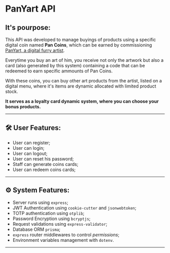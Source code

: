 # PanYart API

## It's pourpose:

This API was developed to manage buyings of products using a specific digital coin named **Pan Coins**, which can be earned by commissioning <a href="panyart.studio" target="_blank">PanYart, a digital furry artist</a>.

Everytime you buy an art of him, you receive not only the artwork but also a card (also generated by this system) containing a code that can be redeemed to earn specific ammounts of Pan Coins.

With these coins, you can buy other art products from the artist, listed on a digital menu, where it's items are dynamic allocated with limited product stock.

**It serves as a loyalty card dynamic system, where you can choose your bonus products.**

---

## 🛠️ User Features:

- User can register;
- User can login;
- User can logout;
- User can reset his password;
- Staff can generate coins cards;
- User can redeem coins cards;

---

## ⚙️ System Features:

- Server runs using `express`;
- JWT Authentication using `cookie-cutter` and `jsonwebtoken`;
- TOTP authentication using `otplib`;
- Password Encryption using `bcryptjs`;
- Request validations using `express-validator`;
- Database ORM `prisma`;
- `express` router middlewares to control *permissions*;
- Environment variables management with `dotenv`.

--- 
